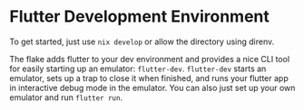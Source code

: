 # Flutter Development Environment
To get started, just use `nix develop` or allow the directory using direnv.

The flake adds flutter to your dev environment and provides a nice CLI tool for easily starting up an emulator: `flutter-dev`. `flutter-dev` starts an emulator, sets up a trap to close it when finished, and runs your flutter app in interactive debug mode in the emulator. You can also just set up your own emulator and run `flutter run`.
